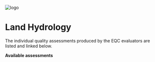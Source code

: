 ![logo](../../LogoLine_horizon_C3S.png)

# Land Hydrology

The individual quality assessments produced by the EQC evaluators are listed and linked below.

**Available assessments**

```{tableofcontents}
```
